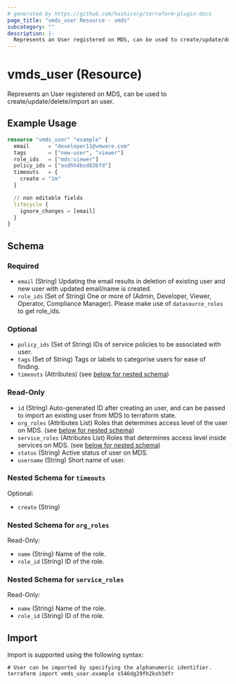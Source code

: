 ```yaml
---
# generated by https://github.com/hashicorp/terraform-plugin-docs
page_title: "vmds_user Resource - vmds"
subcategory: ""
description: |-
  Represents an User registered on MDS, can be used to create/update/delete/import an user.
---
```


# vmds_user (Resource)

Represents an User registered on MDS, can be used to create/update/delete/import an user.

## Example Usage

```terraform
resource "vmds_user" "example" {
  email      = "developer11@vmware.com"
  tags       = ["new-user", "viewer"]
  role_ids   = ["mds:viewer"]
  policy_ids = ["asdhh4bsd83bfd"]
  timeouts   = {
    create = "1m"
  }

  // non editable fields
  lifecycle {
    ignore_changes = [email]
  }
}
```

<!-- schema generated by tfplugindocs -->
## Schema

### Required

- `email` (String) Updating the email results in deletion of existing user and new user with updated email/name is created.
- `role_ids` (Set of String) One or more of (Admin, Developer, Viewer, Operator, Compliance Manager). Please make use of `datasource_roles` to get role_ids.

### Optional

- `policy_ids` (Set of String) IDs of service policies to be associated with user.
- `tags` (Set of String) Tags or labels to categorise users for ease of finding.
- `timeouts` (Attributes) (see [below for nested schema](#nestedatt--timeouts))

### Read-Only

- `id` (String) Auto-generated ID after creating an user, and can be passed to import an existing user from MDS to terraform state.
- `org_roles` (Attributes List) Roles that determines access level of the user on MDS. (see [below for nested schema](#nestedatt--org_roles))
- `service_roles` (Attributes List) Roles that determines access level inside services on MDS. (see [below for nested schema](#nestedatt--service_roles))
- `status` (String) Active status of user on MDS.
- `username` (String) Short name of user.

<a id="nestedatt--timeouts"></a>
### Nested Schema for `timeouts`

Optional:

- `create` (String)


<a id="nestedatt--org_roles"></a>
### Nested Schema for `org_roles`

Read-Only:

- `name` (String) Name of the role.
- `role_id` (String) ID of the role.


<a id="nestedatt--service_roles"></a>
### Nested Schema for `service_roles`

Read-Only:

- `name` (String) Name of the role.
- `role_id` (String) ID of the role.

## Import

Import is supported using the following syntax:

```shell
# User can be imported by specifying the alphanumeric identifier.
terraform import vmds_user.example s546dg29fh2ksh3dfr
```
